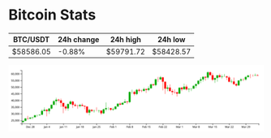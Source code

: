 # Bitcoin Stats

BTC/USDT|24h change|24h high|24h low|
|---|---|---|---|
|$58586.05|-0.88%|$59791.72|$58428.57|

<img src="./chart.svg">
